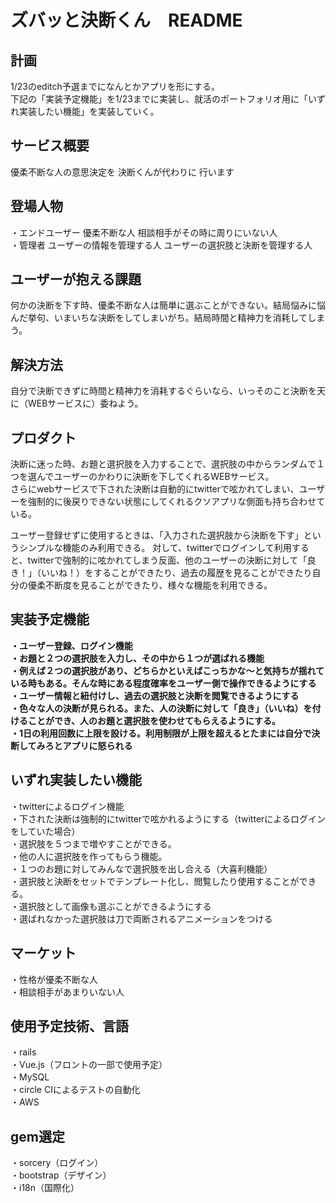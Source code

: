 # ズバッと決断くん　README

## 計画
1/23のeditch予選までになんとかアプリを形にする。<br>
下記の「実装予定機能」を1/23までに実装し、就活のポートフォリオ用に「いずれ実装したい機能」を実装していく。

## サービス概要

優柔不断な人の意思決定を
決断くんが代わりに
行います

## 登場人物
・エンドユーザー
	優柔不断な人
	相談相手がその時に周りにいない人
	<br>
・管理者
	ユーザーの情報を管理する人
	ユーザーの選択肢と決断を管理する人<br>

## ユーザーが抱える課題
何かの決断を下す時、優柔不断な人は簡単に選ぶことができない。結局悩みに悩んだ挙句、いまいちな決断をしてしまいがち。結局時間と精神力を消耗してしまう。

## 解決方法
自分で決断できずに時間と精神力を消耗するぐらいなら、いっそのこと決断を天に（WEBサービスに）委ねよう。


## プロダクト
決断に迷った時、お題と選択肢を入力することで、選択肢の中からランダムで１つを選んでユーザーのかわりに決断を下してくれるWEBサービス。<br>
さらにwebサービスで下された決断は自動的にtwitterで呟かれてしまい、ユーザーを強制的に後戻りできない状態にしてくれるクソアプリな側面も持ち合わせている。

ユーザー登録せずに使用するときは、「入力された選択肢から決断を下す」というシンプルな機能のみ利用できる。
対して、twitterでログインして利用すると、twitterで強制的に呟かれてしまう反面、他のユーザーの決断に対して「良き！」（いいね！）をすることができたり、過去の履歴を見ることができたり自分の優柔不断度を見ることができたり、様々な機能を利用できる。


## 実装予定機能
**・ユーザー登録、ログイン機能**<br>
**・お題と２つの選択肢を入力し、その中から１つが選ばれる機能**<br>
**・例えば２つの選択肢があり、どちらかといえばこっちかな〜と気持ちが揺れている時もある。そんな時にある程度確率をユーザー側で操作できるようにする**<br>
**・ユーザー情報と紐付けし、過去の選択肢と決断を閲覧できるようにする**<br>
**・色々な人の決断が見られる。また、人の決断に対して「良き」（いいね）を付けることができ、人のお題と選択肢を使わせてもらえるようにする。**<br>
**・1日の利用回数に上限を設ける。利用制限が上限を超えるとたまには自分で決断してみろとアプリに怒られる**
<br>

## いずれ実装したい機能
・twitterによるログイン機能<br>
・下された決断は強制的にtwitterで呟かれるようにする（twitterによるログインをしていた場合）<br>
・選択肢を５つまで増やすことができる。<br>
・他の人に選択肢を作ってもらう機能。<br>
・１つのお題に対してみんなで選択肢を出し合える（大喜利機能）<br>
・選択肢と決断をセットでテンプレート化し、閲覧したり使用することができる。<br>
・選択肢として画像も選ぶことができるようにする<br>
・選ばれなかった選択肢は刀で両断されるアニメーションをつける<br>



## マーケット
・性格が優柔不断な人<br>
・相談相手があまりいない人<br>

## 使用予定技術、言語
・rails<br>
・Vue.js（フロントの一部で使用予定）<br>
・MySQL<br>
・circle CIによるテストの自動化<br>
・AWS<br>

## gem選定
・sorcery（ログイン）<br>
・bootstrap（デザイン）<br>
・i18n（国際化）


